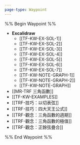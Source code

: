```yaml
---
page-type: Waypoint
---
```

%% Begin Waypoint %%
- **Excalidraw**
	- [[TF-KW-EX-SOL-1]]
	- [[TF-KW-EX-SOL-2]]
	- [[TF-KW-EX-SOL-3]]
	- [[TF-KW-EX-SOL-4]]
	- [[TF-KW-EX-SOL-5]]
	- [[TF-KW-EX-SOL-6]]
	- [[TF-KW-EX-SOL-7]]
	- [[TF-KW-NOTE-GRAPH-1]]
	- [[TF-KW-NOTE-GRAPH-2]]
	- [[TF-KW-NOTE-GRAPH]]
- [[MR-TRF 三角函數]]
- [[TF-KW-EXAMPLES]]
- [[TRF-技巧：以切表弦]]
- [[TRF-技巧：四大天王公式]]
- [[TRF-觀念：三角函數的週期]]
- [[TRF-觀念：三角函數的極值]]
- [[TRF-觀念：正餘弦疊合]]

%% End Waypoint %%
